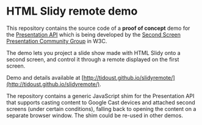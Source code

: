 # HTML Slidy remote demo

This repository contains the source code of a **proof of concept** demo for the [Presentation API](http://webscreens.github.io/presentation-api/) which is being developed by the [Second Screen Presentation Community Group](http://www.w3.org/community/webscreens/) in W3C.

The demo lets you project a slide show made with HTML Slidy onto a second screen, and control it through a remote displayed on the first screen.

Demo and details available at [http://tidoust.github.io/slidyremote/](http://tidoust.github.io/slidyremote/).

The repository contains a generic JavaScript shim for the Presentation API that supports casting content to Google Cast devices and attached second screens (under certain conditions), falling back to opening the content on a separate browser window. The shim could be re-used in other demos.